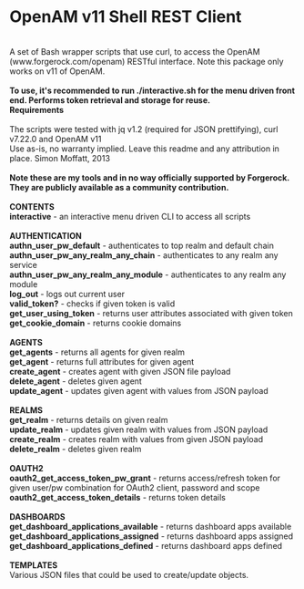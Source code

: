 OpenAM v11 Shell REST Client
============================
<br/>
A set of Bash wrapper scripts that use curl, to access the OpenAM (www.forgerock.com/openam) RESTful interface.  Note this package only works on v11 of OpenAM.
<br/>
<br/>
<b>To use, it's recommended to run ./interactive.sh for the menu driven front end.  Performs token retrieval and storage for reuse.</b>
<br/>
<b>Requirements</b>
<br/>
<br/>
The scripts were tested with jq v1.2 (required for JSON prettifying), curl v7.22.0 and OpenAM v11
<br/>
Use as-is, no warranty implied. Leave this readme and any attribution in place. Simon Moffatt, 2013 
<br/>
<br/>
<b>Note these are my tools and in no way officially supported by Forgerock. They are publicly available as a community contribution.</b>
<br/>
<br/>
<b>CONTENTS</b>
<br/>
<b>interactive</b> - an interactive menu driven CLI to access all scripts
<br/>
<br/>
<b>AUTHENTICATION</b>
<br/>
<b>authn_user_pw_default</b> - authenticates to top realm and default chain
<br/>
<b>authn_user_pw_any_realm_any_chain</b> - authenticates to any realm any service
<br/>
<b>authn_user_pw_any_realm_any_module</b> - authenticates to any realm any module
<br/>
<b>log_out</b> - logs out current user
<br/>
<b>valid_token?</b> - checks if given token is valid
<br>
<b>get_user_using_token</b> - returns user attributes associated with given token
<br/>
<b>get_cookie_domain</b> - returns cookie domains
<br/>
<br/>
<b>AGENTS</b>
<br/>
<b>get_agents</b> - returns all agents for given realm
<br/>
<b>get_agent</b> - returns full attributes for given agent
<br/>
<b>create_agent</b> - creates agent with given JSON file payload
<br/>
<b>delete_agent</b> - deletes given agent
<br/>
<b>update_agent</b> - updates given agent with values from JSON payload
<br/>
<br/>
<b>REALMS</b>
<br/>
<b>get_realm</b> - returns details on given realm
<br/>
<b>update_realm</b> - updates given realm with values from JSON payload
<br/>
<b>create_realm</b> - creates realm with values from given JSON payload
<br/>
<b>delete_realm</b> - deletes given realm
<br/>
<br/>
<b>OAUTH2</b>
<br/>
<b>oauth2_get_access_token_pw_grant</b> - returns access/refresh token for given user/pw combination for OAuth2 client, password and scope
<br/>
<b>oauth2_get_access_token_details</b> - returns token details
<br/>
<br/>
<b>DASHBOARDS</b>
<br/>
<b>get_dashboard_applications_available</b> - returns dashboard apps available
<br/>
<b>get_dashboard_applications_assigned</b> - returns dashboard apps assigned
<br/>
<b>get_dashboard_applications_defined</b> - returns dashboard apps defined
<br/>
<br/>
<b>TEMPLATES</b>
<br/>
Various JSON files that could be used to create/update objects.


